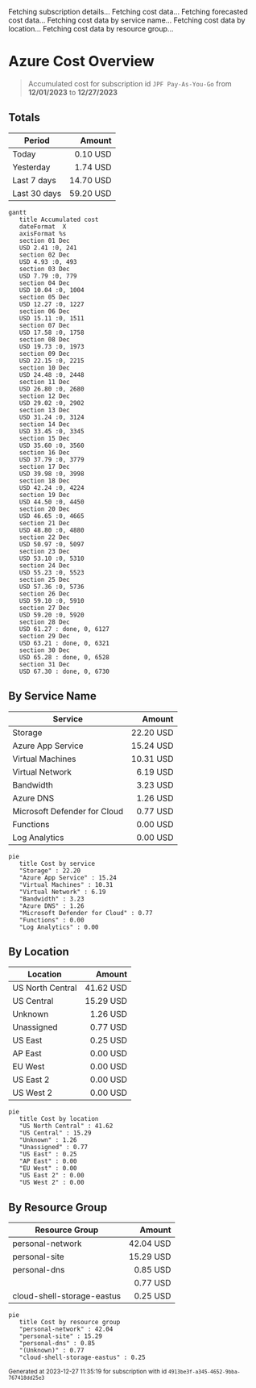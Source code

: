 Fetching subscription details...
Fetching cost data...
Fetching forecasted cost data...
Fetching cost data by service name...
Fetching cost data by location...
Fetching cost data by resource group...
# Azure Cost Overview

> Accumulated cost for subscription id `JPF Pay-As-You-Go` from **12/01/2023** to **12/27/2023**

## Totals

|Period|Amount|
|---|---:|
|Today|0.10 USD|
|Yesterday|1.74 USD|
|Last 7 days|14.70 USD|
|Last 30 days|59.20 USD|

```mermaid
gantt
   title Accumulated cost
   dateFormat  X
   axisFormat %s
   section 01 Dec
   USD 2.41 :0, 241
   section 02 Dec
   USD 4.93 :0, 493
   section 03 Dec
   USD 7.79 :0, 779
   section 04 Dec
   USD 10.04 :0, 1004
   section 05 Dec
   USD 12.27 :0, 1227
   section 06 Dec
   USD 15.11 :0, 1511
   section 07 Dec
   USD 17.58 :0, 1758
   section 08 Dec
   USD 19.73 :0, 1973
   section 09 Dec
   USD 22.15 :0, 2215
   section 10 Dec
   USD 24.48 :0, 2448
   section 11 Dec
   USD 26.80 :0, 2680
   section 12 Dec
   USD 29.02 :0, 2902
   section 13 Dec
   USD 31.24 :0, 3124
   section 14 Dec
   USD 33.45 :0, 3345
   section 15 Dec
   USD 35.60 :0, 3560
   section 16 Dec
   USD 37.79 :0, 3779
   section 17 Dec
   USD 39.98 :0, 3998
   section 18 Dec
   USD 42.24 :0, 4224
   section 19 Dec
   USD 44.50 :0, 4450
   section 20 Dec
   USD 46.65 :0, 4665
   section 21 Dec
   USD 48.80 :0, 4880
   section 22 Dec
   USD 50.97 :0, 5097
   section 23 Dec
   USD 53.10 :0, 5310
   section 24 Dec
   USD 55.23 :0, 5523
   section 25 Dec
   USD 57.36 :0, 5736
   section 26 Dec
   USD 59.10 :0, 5910
   section 27 Dec
   USD 59.20 :0, 5920
   section 28 Dec
   USD 61.27 : done, 0, 6127
   section 29 Dec
   USD 63.21 : done, 0, 6321
   section 30 Dec
   USD 65.28 : done, 0, 6528
   section 31 Dec
   USD 67.30 : done, 0, 6730
```

## By Service Name

|Service|Amount|
|---|---:|
|Storage|22.20 USD|
|Azure App Service|15.24 USD|
|Virtual Machines|10.31 USD|
|Virtual Network|6.19 USD|
|Bandwidth|3.23 USD|
|Azure DNS|1.26 USD|
|Microsoft Defender for Cloud|0.77 USD|
|Functions|0.00 USD|
|Log Analytics|0.00 USD|

```mermaid
pie
   title Cost by service
   "Storage" : 22.20
   "Azure App Service" : 15.24
   "Virtual Machines" : 10.31
   "Virtual Network" : 6.19
   "Bandwidth" : 3.23
   "Azure DNS" : 1.26
   "Microsoft Defender for Cloud" : 0.77
   "Functions" : 0.00
   "Log Analytics" : 0.00
```

## By Location

|Location|Amount|
|---|---:|
|US North Central|41.62 USD|
|US Central|15.29 USD|
|Unknown|1.26 USD|
|Unassigned|0.77 USD|
|US East|0.25 USD|
|AP East|0.00 USD|
|EU West|0.00 USD|
|US East 2|0.00 USD|
|US West 2|0.00 USD|

```mermaid
pie
   title Cost by location
   "US North Central" : 41.62
   "US Central" : 15.29
   "Unknown" : 1.26
   "Unassigned" : 0.77
   "US East" : 0.25
   "AP East" : 0.00
   "EU West" : 0.00
   "US East 2" : 0.00
   "US West 2" : 0.00
```

## By Resource Group

|Resource Group|Amount|
|---|---:|
|personal-network|42.04 USD|
|personal-site|15.29 USD|
|personal-dns|0.85 USD|
||0.77 USD|
|cloud-shell-storage-eastus|0.25 USD|

```mermaid
pie
   title Cost by resource group
   "personal-network" : 42.04
   "personal-site" : 15.29
   "personal-dns" : 0.85
   "(Unknown)" : 0.77
   "cloud-shell-storage-eastus" : 0.25
```

<sup>Generated at 2023-12-27 11:35:19 for subscription with id `4913be3f-a345-4652-9bba-767418dd25e3`</sup>
